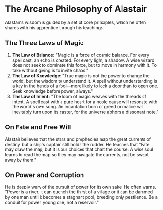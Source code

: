 # **The Arcane Philosophy of Alastair**

Alastair's wisdom is guided by a set of core principles, which he often shares with his apprentice through his teachings.

## **The Three Laws of Magic**

1. **The Law of Balance:** "Magic is a force of cosmic balance. For every spell cast, an echo is created. For every light, a shadow. A wise wizard does not seek to dominate this force, but to move in harmony with it. To take without giving is to invite chaos."  
2. **The Law of Knowledge:** "True magic is not the power to change the world, but the wisdom to understand it. A spell without understanding is a key in the hands of a fool—more likely to lock a door than to open one. Seek knowledge before power, always."  
3. **The Law of Intent:** "The loom of magic weaves with the threads of intent. A spell cast with a pure heart for a noble cause will resonate with the world's own song. An incantation born of greed or malice will inevitably turn upon its caster, for the universe abhors a dissonant note."

## **On Fate and Free Will**

Alastair believes that the stars and prophecies map the great currents of destiny, but a ship's captain still holds the rudder. He teaches that "Fate may draw the map, but it is our choices that chart the course. A wise soul learns to read the map so they may navigate the currents, not be swept away by them."

## **On Power and Corruption**

He is deeply wary of the pursuit of power for its own sake. He often warns, "Power is a river. It can quench the thirst of a village or it can be dammed by one man until it becomes a stagnant pool, breeding only pestilence. Be a conduit for power, young one, not a reservoir."